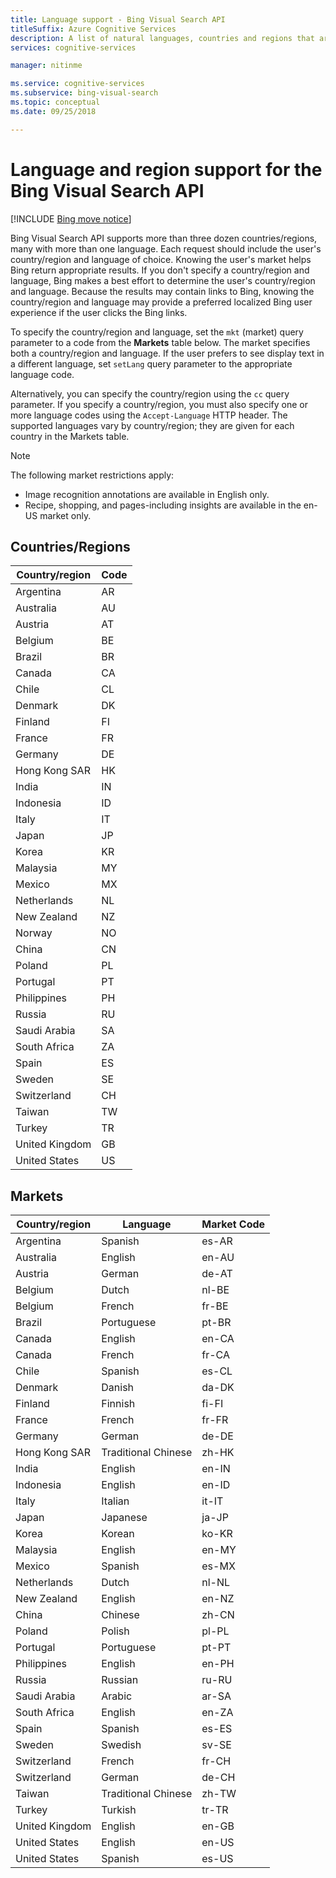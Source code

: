 ```yaml
---
title: Language support - Bing Visual Search API
titleSuffix: Azure Cognitive Services
description: A list of natural languages, countries and regions that are supported by the Bing Visual Search API. The Bing Visual Search API supports more than three dozen countries/regions, many with more than one language.
services: cognitive-services

manager: nitinme

ms.service: cognitive-services
ms.subservice: bing-visual-search
ms.topic: conceptual
ms.date: 09/25/2018

---
```

# Language and region support for the Bing Visual Search API

[!INCLUDE [Bing move notice](../Bing-Web-Search/includes/bing-move-notice.md)]

Bing Visual Search API supports more than three dozen countries/regions, many with more than one language. Each request should include the user's country/region and language of choice. Knowing the user's market helps Bing return appropriate results. If you don't specify a country/region and language, Bing makes a best effort to determine the user's country/region and language. Because the results may contain links to Bing, knowing the country/region and language may provide a preferred localized Bing user experience if the user clicks the Bing links.

To specify the country/region and language, set the `mkt` (market) query parameter to a code from the **Markets** table below. The market specifies both a country/region and language. If the user prefers to see display text in a different language, set `setLang` query parameter to the appropriate language code.

Alternatively, you can specify the country/region using the `cc` query parameter. If you specify a country/region, you must also specify one or more language codes using the `Accept-Language` HTTP header. The supported languages vary by country/region; they are given for each country in the Markets table.



> [!NOTE]
> The following market restrictions apply:
>
> - Image recognition annotations are available in English only.
> - Recipe, shopping, and pages-including insights are available in the en-US market only.


## Countries/Regions

|Country/region|Code|
|-------|----|
|Argentina|AR|
|Australia|AU|
|Austria|AT|
|Belgium|BE|
|Brazil|BR|
|Canada|CA|
|Chile|CL|
|Denmark|DK|
|Finland|FI|
|France|FR|
|Germany|DE|
|Hong Kong SAR|HK|
|India|IN|
|Indonesia|ID|
|Italy|IT|
|Japan|JP|
|Korea|KR|
|Malaysia|MY|
|Mexico|MX|
|Netherlands|NL|
|New Zealand|NZ|
|Norway|NO|
|China|CN|
|Poland|PL|
|Portugal|PT|
|Philippines|PH|
|Russia|RU|
|Saudi Arabia|SA|
|South Africa|ZA|
|Spain|ES|
|Sweden|SE|
|Switzerland|CH|
|Taiwan|TW|
|Turkey|TR|
|United Kingdom|GB|
|United States|US|


## Markets

|Country/region|Language|Market Code|
|-------|--------|-----------|
|Argentina|Spanish|es-AR|
|Australia|English|en-AU|
|Austria|German|de-AT|
|Belgium|Dutch|nl-BE|
|Belgium|French|fr-BE|
|Brazil|Portuguese|pt-BR|
|Canada|English|en-CA|
|Canada|French|fr-CA|
|Chile|Spanish|es-CL|
|Denmark|Danish|da-DK|
|Finland|Finnish|fi-FI|
|France|French|fr-FR|
|Germany|German|de-DE|
|Hong Kong SAR|Traditional Chinese|zh-HK|
|India|English|en-IN|
|Indonesia|English|en-ID|
|Italy|Italian|it-IT|
|Japan|Japanese|ja-JP|
|Korea|Korean|ko-KR|
|Malaysia|English|en-MY|
|Mexico|Spanish|es-MX|
|Netherlands|Dutch|nl-NL|
|New Zealand|English|en-NZ|
|China|Chinese|zh-CN|
|Poland|Polish|pl-PL|
|Portugal|Portuguese|pt-PT|
|Philippines|English|en-PH|
|Russia|Russian|ru-RU|
|Saudi Arabia|Arabic|ar-SA|
|South Africa|English|en-ZA|
|Spain|Spanish|es-ES|
|Sweden|Swedish|sv-SE|
|Switzerland|French|fr-CH|
|Switzerland|German|de-CH|
|Taiwan|Traditional Chinese|zh-TW|
|Turkey|Turkish|tr-TR|
|United Kingdom|English|en-GB|
|United States|English|en-US|
|United States|Spanish|es-US|